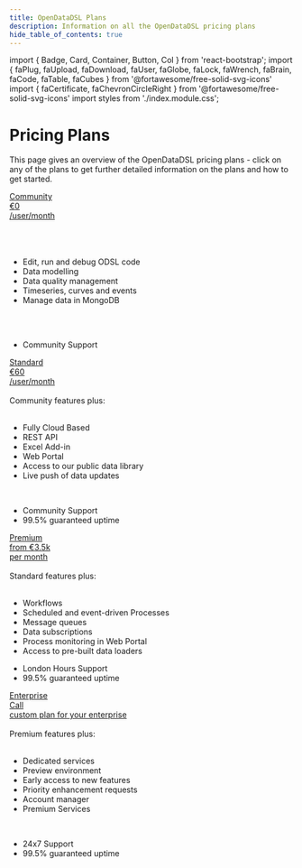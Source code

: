 ```yaml
---
title: OpenDataDSL Plans
description: Information on all the OpenDataDSL pricing plans
hide_table_of_contents: true
---
```

import { Badge, Card, Container, Button, Col } from 'react-bootstrap';
import { faPlug, faUpload, faDownload, faUser, faGlobe, faLock, faWrench, faBrain, faCode, faTable, faCubes } from '@fortawesome/free-solid-svg-icons'
import { faCertificate, faChevronCircleRight } from '@fortawesome/free-solid-svg-icons'
import styles from './index.module.css';

# Pricing Plans

This page gives an overview of the OpenDataDSL pricing plans - click on any of the plans to get further detailed information on the plans and how to get started.


<Container className={styles.datablock}>
    <Card className={styles.card}>
        <Card.Header className={styles.header}><a href="/plans/community"><span className={styles.name}>Community</span><br/><span className={styles.gbp}>€</span><span className={styles.price}>0</span><br/><span className={styles.info}>/user/month<br /><br /></span></a></Card.Header>
        <Card.Body className={styles.body}>
            <br />
            <br />
            <ul>
                <li>Edit, run and debug ODSL code</li>
                <li>Data modelling</li>
                <li>Data quality management</li>
                <li>Timeseries, curves and events</li>
                <li>Manage data in MongoDB</li>
            </ul>
            <br />
            <br />
            <ul>
                <li>Community Support</li>
            </ul> 
        </Card.Body>
    </Card>    
    <Card className={styles.cardhighlight}>
        <Card.Header className={styles.header}><a href="/plans/standard"><span className={styles.name}>Standard</span><br/><span className={styles.gbp}>€</span><span className={styles.price}>60</span><br/><span className={styles.info}>/user/month<br /><br /></span></a></Card.Header>
        <Card.Body className={styles.body}>
            <span className={styles.bold}>Community features plus:</span>
            <br />
            <br />
            <ul>
                <li>Fully Cloud Based</li>
                <li>REST API</li>
                <li>Excel Add-in</li>
                <li>Web Portal</li>
                <li>Access to our public data library</li>
                <li>Live push of data updates</li>
            </ul>
            <br />
            <ul>
                <li>Community Support</li>
                <li>99.5% guaranteed uptime</li>
            </ul> 
        </Card.Body>
    </Card>
    <Card className={styles.card}>
        <Card.Header className={styles.header}><a href="/plans/premium"><span className={styles.name}>Premium</span><br/><span className={styles.gbp}>from €</span><span className={styles.price}>3.5k</span><br/><span className={styles.info}>per month<br /><br /></span></a></Card.Header>
        <Card.Body className={styles.body}>
            <span className={styles.bold}>Standard features plus:</span>
            <br />
            <br />
            <ul>
                <li>Workflows</li>
                <li>Scheduled and event-driven Processes</li>
                <li>Message queues</li>
                <li>Data subscriptions</li>
                <li>Process monitoring in Web Portal</li>
                <li>Access to pre-built data loaders</li>
            </ul>
            <ul>
                <li>London Hours Support</li>
                <li>99.5% guaranteed uptime</li>
            </ul> 
        </Card.Body>
    </Card>
    <Card className={styles.card}>
        <Card.Header className={styles.header}><a href="/plans/enterprise"><span className={styles.name}>Enterprise</span><br/><span className={styles.price}>Call</span><br/><span className={styles.info}>custom plan for your enterprise</span><br/></a><br/></Card.Header>
        <Card.Body className={styles.body}>
            <span className={styles.bold}>Premium features plus:</span>
            <br />
            <br />
            <ul>
                <li>Dedicated services</li>
                <li>Preview environment</li>
                <li>Early access to new features</li>
                <li>Priority enhancement requests</li>
                <li>Account manager</li>
                <li>Premium Services</li>
            </ul>
            <br />
            <ul>
                <li>24x7 Support</li>
                <li>99.5% guaranteed uptime</li>
            </ul> 
        </Card.Body>
    </Card>
</Container>

